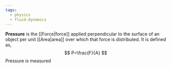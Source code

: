 ```yaml
---
tags:
  - physics
  - fluid-dynamics
---
```

**Pressure** is the [[Force|force]] applied perpendicular to the surface of an object per unit [[Area|area]] over which that force is distributed. It is defined as,
$$
P=\frac{F}{A}
$$
Pressure is measured 